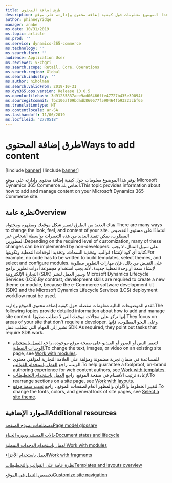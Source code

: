 ```yaml
---
title: طرق إضافة المحتوى
description: يوفر هذا الموضوع معلومات حول كيفية إضافة محتوي وإدارته علي موقع Microsoft Dynamics 365 Commerce الخاص بك.
author: phinneyridge
manager: annbe
ms.date: 10/31/2019
ms.topic: article
ms.prod: ''
ms.service: dynamics-365-commerce
ms.technology: ''
ms.search.form: ''
audience: Application User
ms.reviewer: v-chgri
ms.search.scope: Retail, Core, Operations
ms.search.region: Global
ms.search.industry: ''
ms.author: niholman
ms.search.validFrom: 2019-10-31
ms.dyn365.ops.version: Release 10.0.5
ms.openlocfilehash: 3d91235837aee9ad06466ffe47727b435e39094f
ms.sourcegitcommit: fbc106af09bdadb860677f590464fb93223cbf65
ms.translationtype: HT
ms.contentlocale: ar-SA
ms.lasthandoff: 11/06/2019
ms.locfileid: "2770518"
---
```

# <a name="ways-to-add-content"></a><span data-ttu-id="bdef3-103">طرق إضافة المحتوى</span><span class="sxs-lookup"><span data-stu-id="bdef3-103">Ways to add content</span></span>

[!include [banner](includes/preview-banner.md)]
[!include [banner](includes/banner.md)]

<span data-ttu-id="bdef3-104">يوفر هذا الموضوع معلومات حول كيفية إضافة محتوي وإدارته علي موقع Microsoft Dynamics 365 Commerce الخاص بك.</span><span class="sxs-lookup"><span data-stu-id="bdef3-104">This topic provides information about how to add and manage content on your Microsoft Dynamics 365 Commerce site.</span></span>

## <a name="overview"></a><span data-ttu-id="bdef3-105">نظرة عامة</span><span class="sxs-lookup"><span data-stu-id="bdef3-105">Overview</span></span>

<span data-ttu-id="bdef3-106">هناك العديد من الطرق لتغيير شكل موقعك ومظهره ومحتواه.</span><span class="sxs-lookup"><span data-stu-id="bdef3-106">There are many ways to change the look, feel, and content of your site.</span></span> <span data-ttu-id="bdef3-107">اعتمادًا على مستوى التخصيص المطلوب، يمكن تنفيذ العديد من هذه التغييرات بواسطة أشخاص غير المطورين.</span><span class="sxs-lookup"><span data-stu-id="bdef3-107">Depending on the required level of customization, many of these changes can be implemented by non-developers.</span></span> <span data-ttu-id="bdef3-108">على سبيل المثال، لا يجب كتابة أي كود لإنشاء قوالب، وتحديد السمات، وتحديد الوحدات النمطية وتكوينها.</span><span class="sxs-lookup"><span data-stu-id="bdef3-108">For example, no code has to be written to build templates, select themes, and select and configure modules.</span></span> <span data-ttu-id="bdef3-109">على النقيض من ذلك، فإن مهارات التطوير مطلوبة لإنشاء سمة أو وحدة نمطية جديدة، لأنه يجب استخدام مجموعة أدوات تطوير برامج التجارة الإلكترونية (SDK) وسير العمل لنشر Microsoft Dynamics Lifecycle Services (LCS).</span><span class="sxs-lookup"><span data-stu-id="bdef3-109">By contrast, development skills are required to create a new theme or module, because the e-Commerce software development kit (SDK) and the Microsoft Dynamics Lifecycle Services (LCS) deployment workflow must be used.</span></span>

<span data-ttu-id="bdef3-110">تُقدم الموضوعات التالية معلومات مفصلة حول كيفية إضافة محتوى الموقع وإدارته.</span><span class="sxs-lookup"><span data-stu-id="bdef3-110">The following topics provide detailed information about how to add and manage site content.</span></span> <span data-ttu-id="bdef3-111">إنها تركز على مجالات موقعك التي لا تتطلب مطورًا.</span><span class="sxs-lookup"><span data-stu-id="bdef3-111">They focus on areas of your site that don't require a developer.</span></span> <span data-ttu-id="bdef3-112">وعلى النحو المطلوب، فإنها تشير إلى المهام التي تتطلب عمل SDK.</span><span class="sxs-lookup"><span data-stu-id="bdef3-112">As required, they point out tasks that require SDK work.</span></span>

- <span data-ttu-id="bdef3-113">لتغيير النص أو الصور أو الفيديو على صفحة موقع موجودة، راجع [العمل باستخدام الوحدات النمطية](work-with-modules.md).</span><span class="sxs-lookup"><span data-stu-id="bdef3-113">To change the text, images, or video on an existing site page, see [Work with modules](work-with-modules.md).</span></span>
- <span data-ttu-id="bdef3-114">للمساعدة في ضمان تجربة مضمونة ومؤلفة على العلامة التجارية لمؤلفي محتوى الويب، راجع [العمل باستخدام القوالب](work-with-templates.md).</span><span class="sxs-lookup"><span data-stu-id="bdef3-114">To help guarantee a foolproof, on-brand authoring experience for web content authors, see [Work with templates](work-with-templates.md).</span></span>
- <span data-ttu-id="bdef3-115">لإعادة ترتيب الأقسام في صفحة الموقع، راجع [العمل باستخدام التخطيطات](work-with-layouts.md).</span><span class="sxs-lookup"><span data-stu-id="bdef3-115">To rearrange sections on a site page, see [Work with layouts](work-with-layouts.md).</span></span>
- <span data-ttu-id="bdef3-116">لتغيير الخطوط والألوان والمظهر العام لصفحات الموقع ، راجع [تحديد سمة موقع](select-site-theme.md).</span><span class="sxs-lookup"><span data-stu-id="bdef3-116">To change the fonts, colors, and general look of site pages, see [Select a site theme](select-site-theme.md).</span></span>

## <a name="additional-resources"></a><span data-ttu-id="bdef3-117">الموارد الإضافية</span><span class="sxs-lookup"><span data-stu-id="bdef3-117">Additional resources</span></span>

[<span data-ttu-id="bdef3-118">مصطلحات نموذج الصفحة</span><span class="sxs-lookup"><span data-stu-id="bdef3-118">Page model glossary</span></span>](page-elements-overview.md)

[<span data-ttu-id="bdef3-119">حالات المستند ودوره الحياة</span><span class="sxs-lookup"><span data-stu-id="bdef3-119">Document states and lifecycle</span></span>](document-states-overview.md)

[<span data-ttu-id="bdef3-120">العمل باستخدام الوحدات النمطية</span><span class="sxs-lookup"><span data-stu-id="bdef3-120">Work with modules</span></span>](work-with-modules.md)

[<span data-ttu-id="bdef3-121">العمل باستخدام الأجزاء</span><span class="sxs-lookup"><span data-stu-id="bdef3-121">Work with fragments</span></span>](work-with-fragments.md)

[<span data-ttu-id="bdef3-122">نظرة عامة على القوالب والتخطيطات</span><span class="sxs-lookup"><span data-stu-id="bdef3-122">Templates and layouts overview</span></span>](templates-layouts-overview.md)

[<span data-ttu-id="bdef3-123">تخصيص التنقل في الموقع</span><span class="sxs-lookup"><span data-stu-id="bdef3-123">Customize site navigation</span></span>](customize-site-navigation.md)
